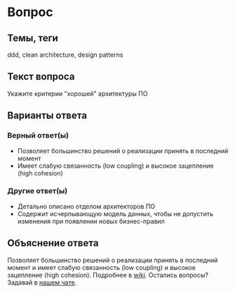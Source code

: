 # Вопрос

## Темы, теги

ddd, clean architecture, design patterns

## Текст вопроса

Укажите критерии "хорошей" архитектуры ПО

## Варианты ответа

### Верный ответ(ы)

* Позволяет большинство решений о реализации принять в последний момент
* Имеет слабую связанность (low coupling) и высокое зацепление (high cohesion)

### Другие ответ(ы)

* Детально описано отделом архитекторов ПО
* Содержит исчерпывающую модель данных, чтобы не допустить изменения при появлении новых бизнес-правил

## Объяснение ответа

Позволяет большинство решений о реализации принять в последний момент и имеет слабую связанность (low coupling) и высокое зацепление (high cohesion). Подробнее в [wiki](https://technical-excellence.ru/wiki/). Остались вопросы? Задавай в [нашем чате](https://t.me/technicalexcellenceru).
